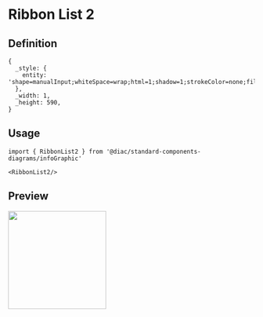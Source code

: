 # Ribbon List 2

## Definition

```
{
  _style: { 
    entity: 'shape=manualInput;whiteSpace=wrap;html=1;shadow=1;strokeColor=none;fillColor=#dddddd;fontSize=15;fontColor=#444444;align=right;direction=south;flipH=1;shadow=1;spacing=10;fontStyle=1;',
  },
  _width: 1,
  _height: 590,
}
```

## Usage

```
import { RibbonList2 } from '@diac/standard-components-diagrams/infoGraphic'

<RibbonList2/>
```

## Preview

<img src="./ribbon-list-2.png" width="200"/>
